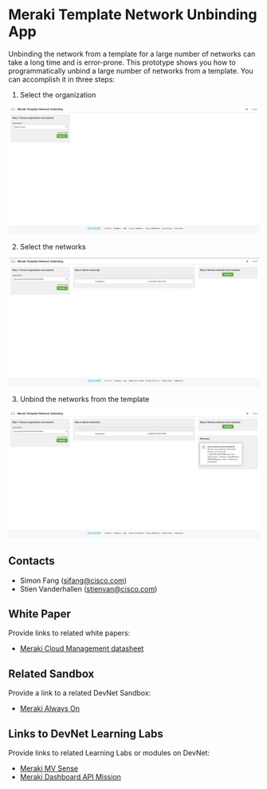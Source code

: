 # Meraki Template Network Unbinding App
Unbinding the network from a template for a large number of networks can take a long time and is error-prone. This prototype shows you how to programmatically unbind a large number of networks from a template. You can accomplish it in three steps: 

1. Select the organization

![organization](IMAGES/unbind/1_select_org.png)

2. Select the networks

![networks](IMAGES/unbind/2_select_network.png)

3. Unbind the networks from the template

![unbind](IMAGES/unbind/3_summary.png)

## Contacts
* Simon Fang (sifang@cisco.com)
* Stien Vanderhallen (stienvan@cisco.com)

## White Paper
Provide links to related white papers:

* [Meraki Cloud Management datasheet](https://meraki.cisco.com/lib/pdf/meraki_datasheet_cloud_management.pdf)

## Related Sandbox
Provide a link to a related DevNet Sandbox:

* [Meraki Always On](https://devnetsandbox.cisco.com/RM/Diagram/Index/a9487767-deef-4855-b3e3-880e7f39eadc?diagramType=Topology)

## Links to DevNet Learning Labs
Provide links to related Learning Labs or modules on DevNet:

* [Meraki MV Sense](https://developer.cisco.com/learning/lab/meraki-08-mv-sense/step/1)
* [Meraki Dashboard API Mission](https://developer.cisco.com/learning/labs/dne-meraki-mission-1/)
